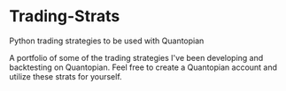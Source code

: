 # Trading-Strats
Python trading strategies to be used with Quantopian

A portfolio of some of the trading strategies I've been developing and backtesting on Quantopian. Feel free to create a Quantopian account and utilize these strats for yourself. 
